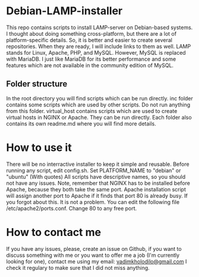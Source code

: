 # Debian-LAMP-installer
This repo contains scripts to install LAMP-server on Debian-based systems.
I thought about doing something cross-platform, but there are a lot of platform-specific details. So, it is better and easier to create several repositories. When they are ready, I will include links to them as well.
LAMP stands for Linux, Apache, PHP, and MySQL.
However, MySQL is replaced with MariaDB. I just like MariaDB for its better performance and some features which are not available in the community edition of MySQL.
## Folder structure
In the root directory you will find scripts which can be run directly.
inc folder contains some scripts which are used by other scripts. Do not run anything from this folder.
virtual_host contains scripts which are used to create virtual hosts in NGINX or Apache. They can be run directly.
Each folder also contains its own readme.md where you will find more details.

# How to use it
There will be no interractive installer to keep it simple and reusable.
Before running any script, edit config.sh. Set PLATFORM_NAME to "debian" or "ubuntu" (With quotes)
 All scripts  have descriptive names, so you should not have any issues.
Note, remember that NGINX has to be installed before Apache, because they both take the same port.
Apache installation script will assign another port to Apache if it finds that port 80 is already busy.
If you forgot about this. It is not a problem. You can edit the following file /etc/apache2/ports.conf. Change 80 to any free port.



# How to contact me
If you have any issues, please, create an issue on Github, if you want to discuss something with me or you want to offer me a job (I'm currently looking for one), contact me using my email: vadimkholodilo@gmail.com
I check it regulary to make sure that I did not miss anything.

